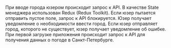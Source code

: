 При вводе города юзером происходит запрос к API.
В качестве State менеджера использован Redux (Redux Toolkit).
Если юзер пытается отправить пустое поле, запрос к API блокируется. Юзер получает уведомление о необходимости ввести город.
Если юзер отправляет город, которого не существует, юзер получает уведомление об ошибке.
При первой загрузке приложения происходит запрос к API для получения данных о погоде в Санкт-Петербурге.


